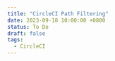 ```yaml
---
title: "CircleCI Path Filtering"
date: 2023-09-18 10:00:00 +0800
status: To Do
draft: false
tags:
  - CircleCI
---
```

